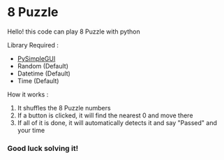 # 8 Puzzle


Hello! this code can play 8 Puzzle with python

Library Required :
- [PySimpleGUI](https://pypi.org/project/PySimpleGUI/)
- Random (Default)
- Datetime (Default)
- Time (Default)

How it works :
1. It shuffles the 8 Puzzle numbers
2. If a button is clicked, it will find the nearest 0 and move there
3. If all of it is done, it will automatically detects it and say "Passed" and your time

### Good luck solving it!
